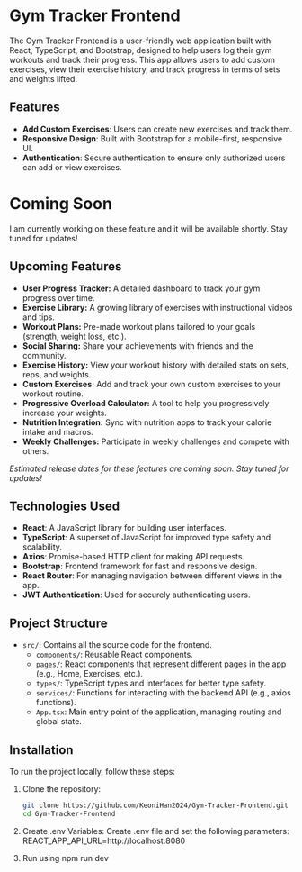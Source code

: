 # Gym Tracker Frontend

The Gym Tracker Frontend is a user-friendly web application built with React, TypeScript, and Bootstrap, designed to help users log their gym workouts and track their progress. This app allows users to add custom exercises, view their exercise history, and track progress in terms of sets and weights lifted.

## Features
- **Add Custom Exercises**: Users can create new exercises and track them.
- **Responsive Design**: Built with Bootstrap for a mobile-first, responsive UI.
- **Authentication**: Secure authentication to ensure only authorized users can add or view exercises.

# Coming Soon
I am currently working on these feature and it will be available shortly. Stay tuned for updates!

## Upcoming Features
- **User Progress Tracker:** A detailed dashboard to track your gym progress over time.
- **Exercise Library:** A growing library of exercises with instructional videos and tips.
- **Workout Plans:** Pre-made workout plans tailored to your goals (strength, weight loss, etc.).
- **Social Sharing:** Share your achievements with friends and the community.
- **Exercise History:** View your workout history with detailed stats on sets, reps, and weights.
- **Custom Exercises:** Add and track your own custom exercises to your workout routine.
- **Progressive Overload Calculator:** A tool to help you progressively increase your weights.
- **Nutrition Integration:** Sync with nutrition apps to track your calorie intake and macros.
- **Weekly Challenges:** Participate in weekly challenges and compete with others.

*Estimated release dates for these features are coming soon. Stay tuned for updates!*


## Technologies Used

- **React**: A JavaScript library for building user interfaces.
- **TypeScript**: A superset of JavaScript for improved type safety and scalability.
- **Axios**: Promise-based HTTP client for making API requests.
- **Bootstrap**: Frontend framework for fast and responsive design.
- **React Router**: For managing navigation between different views in the app.
- **JWT Authentication**: Used for securely authenticating users.

## Project Structure

- `src/`: Contains all the source code for the frontend.
  - `components/`: Reusable React components.
  - `pages/`: React components that represent different pages in the app (e.g., Home, Exercises, etc.).
  - `types/`: TypeScript types and interfaces for better type safety.
  - `services/`: Functions for interacting with the backend API (e.g., axios functions).
  - `App.tsx`: Main entry point of the application, managing routing and global state.
  
## Installation

To run the project locally, follow these steps:

1. Clone the repository:
   ```bash
   git clone https://github.com/KeoniHan2024/Gym-Tracker-Frontend.git
   cd Gym-Tracker-Frontend

2. Create .env Variables:
   Create .env file and set the following parameters:
    REACT_APP_API_URL=http://localhost:8080

3. Run using npm run dev

